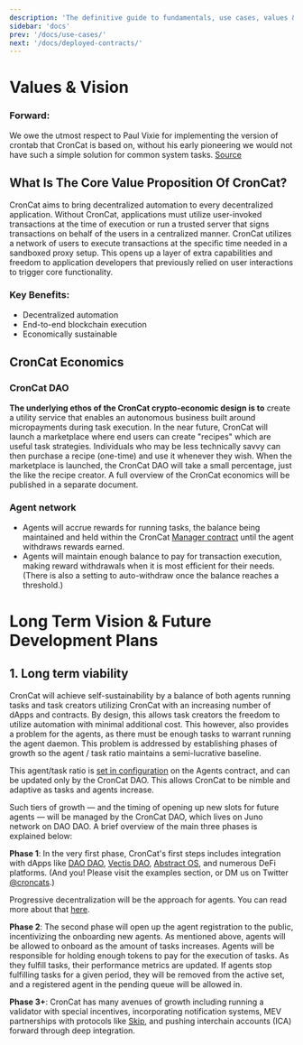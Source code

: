 ```yaml
---
description: 'The definitive guide to fundamentals, use cases, values & vision'
sidebar: 'docs'
prev: '/docs/use-cases/'
next: '/docs/deployed-contracts/'
---
```


# Values & Vision

### Forward:
We owe the utmost respect to Paul Vixie for implementing the version of crontab that CronCat is based on, without his early pioneering we would not have such a simple solution for common system tasks. [Source](https://en.wikipedia.org/wiki/Cron#Modern_versions)

## What Is The Core Value Proposition Of CronCat? 
CronCat aims to bring decentralized automation to every decentralized application. Without CronCat, applications must utilize user-invoked transactions at the time of execution or run a trusted server that signs transactions on behalf of the users in a centralized manner. CronCat utilizes a network of users to execute transactions at the specific time needed in a sandboxed proxy setup. This opens up a layer of extra capabilities and freedom to application developers that previously relied on user interactions to trigger core functionality.

### Key Benefits:
* Decentralized automation
* End-to-end blockchain execution
* Economically sustainable

## CronCat Economics

### CronCat DAO

**The underlying ethos of the CronCat crypto-economic design is to** create a utility service that enables an autonomous business built around micropayments during task execution. In the near future, CronCat will launch a marketplace where end users can create "recipes" which are useful task strategies. Individuals who may be less technically savvy can then purchase a recipe (one-time) and use it whenever they wish. When the marketplace is launched, the CronCat DAO will take a small percentage, just the like the recipe creator. A full overview of the CronCat economics will be published in a separate document.

### Agent network
* Agents will accrue rewards for running tasks, the balance being maintained and held within the CronCat [Manager contract](https://github.com/CronCats/cw-croncat/tree/211b829b3c719c3e7bbfef30c7d637e2ba8ccfaa/contracts/croncat-manager) until the agent withdraws rewards earned.
* Agents will maintain enough balance to pay for transaction execution, making reward withdrawals when it is most efficient for their needs. (There is also a setting to auto-withdraw once the balance reaches a threshold.)

# Long Term Vision & Future Development Plans
## 1. Long term viability
CronCat will achieve self-sustainability by a balance of both agents running tasks and task creators utilizing CronCat with an increasing number of dApps and contracts. By design, this allows task creators the freedom to utilize automation with minimal additional cost. This however, also provides a problem for the agents, as there must be enough tasks to warrant running the agent daemon. This problem is addressed by establishing phases of growth so the agent / task ratio maintains a semi-lucrative baseline.

This agent/task ratio is [set in configuration](https://github.com/CronCats/cw-croncat/blob/211b829b3c719c3e7bbfef30c7d637e2ba8ccfaa/packages/croncat-sdk-agents/src/types.rs#L77) on the Agents contract, and can be updated only by the CronCat DAO. This allows CronCat to be nimble and adaptive as tasks and agents increase.

Such tiers of growth — and the timing of opening up new slots for future agents — will be managed by the CronCat DAO, which lives on Juno network on DAO DAO. A brief overview of the main three phases is explained below: 

**Phase 1**: In the very first phase, CronCat's first steps includes integration with dApps like [DAO DAO](https://daodao.zone/), [Vectis DAO](https://www.vectis.space), [Abstract OS](https://abstract.money), and numerous DeFi platforms. (And you! Please visit the examples section, or DM us on Twitter [@croncats](https://twitter.com/croncats).)

Progressive decentralization will be the approach for agents. You can read more about that [here](/docs/agents-cosmos).

**Phase 2**: The second phase will open up the agent registration to the public, incentivizing the onboarding new agents. As mentioned above, agents will be allowed to onboard as the amount of tasks increases. Agents will be responsible for holding enough tokens to pay for the execution of tasks. As they fulfill tasks, their performance metrics are updated. If agents stop fulfilling tasks for a given period, they will be removed from the active set, and a registered agent in the pending queue will be allowed in.

**Phase 3+**: CronCat has many avenues of growth including running a validator with special incentives, incorporating notification systems, MEV partnerships with protocols like [Skip](https://skip.money), and pushing interchain accounts (ICA) forward through deep integration.
